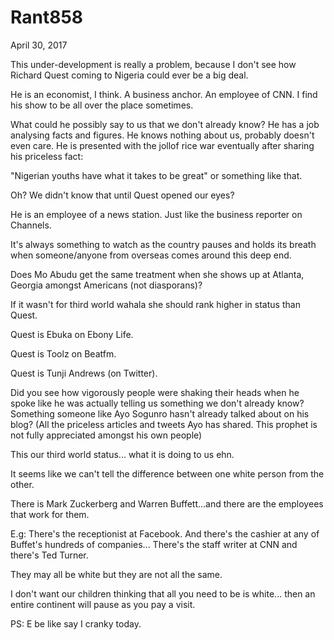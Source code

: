 # Rant858


April 30, 2017

This under-development is really a problem, because I don't see how Richard Quest coming to Nigeria could ever be a big deal. 

He is an economist, I think. A business anchor. An employee of CNN. I find his show to be all over the place sometimes. 

What could he possibly say to us that we don't already know? He has a job analysing facts and figures. He knows nothing about us, probably doesn't even care. He is presented with the jollof rice war eventually after sharing his priceless fact:

"Nigerian youths have what it takes to be great" or something like that.

Oh? We didn't know that until Quest opened our eyes?

He is an employee of a news station. Just like the business reporter on Channels.

It's always something to watch as the country pauses and holds its breath when someone/anyone from overseas comes around this deep end.

Does Mo Abudu get the same treatment when she shows up at Atlanta, Georgia amongst Americans (not diasporans)?

If it wasn't for third world wahala she should rank higher in status than Quest.

Quest is Ebuka on Ebony Life.

Quest is Toolz on Beatfm.

Quest is Tunji Andrews (on Twitter).

Did you see how vigorously people were shaking their heads when he spoke like he was actually telling us something we don't already know? Something someone like Ayo Sogunro hasn't already talked about on his blog? (All the priceless articles and tweets Ayo has shared. This prophet is not fully appreciated amongst his own people)

This our third world status... what it is doing to us ehn.

It seems like we can't tell the difference between one white person from the other.

There is Mark Zuckerberg and Warren Buffett...and there are the employees that work for them.

E.g: There's the receptionist at Facebook. And there's the cashier at any of Buffet's hundreds of companies... There's the staff writer at CNN  and there's Ted Turner.

They may all be white but they are not all the same.

I don't want our children thinking that all you need to be is white... then an entire continent will pause as you pay a visit.

PS: E be like say I cranky today.